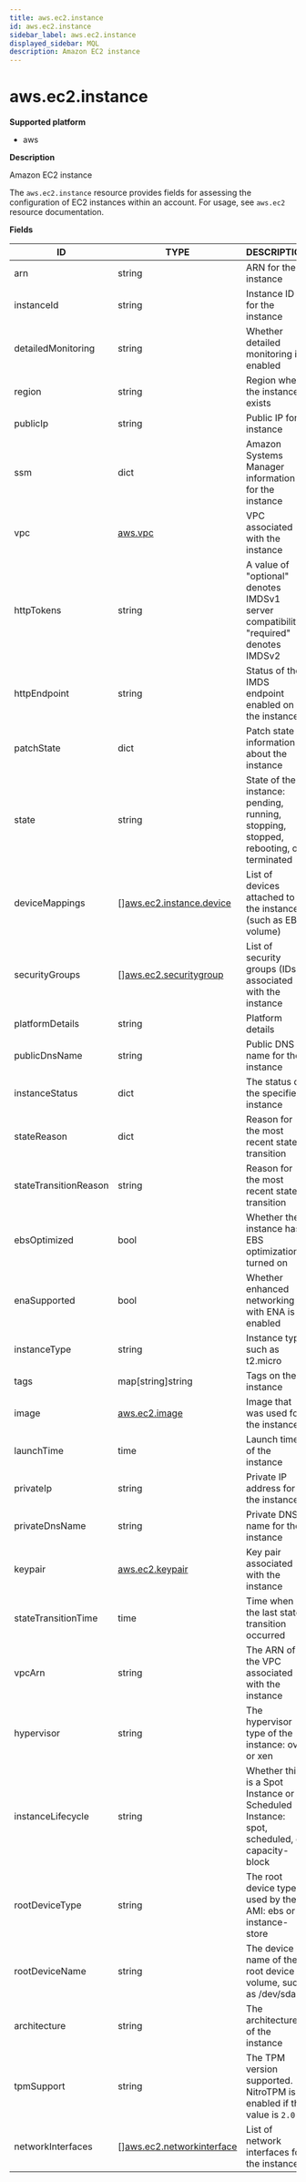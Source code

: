 ```yaml
---
title: aws.ec2.instance
id: aws.ec2.instance
sidebar_label: aws.ec2.instance
displayed_sidebar: MQL
description: Amazon EC2 instance
---
```


# aws.ec2.instance

**Supported platform**

- aws

**Description**

Amazon EC2 instance

The `aws.ec2.instance` resource provides fields for assessing the configuration of EC2 instances within an account. For usage, see `aws.ec2` resource documentation.

**Fields**

| ID                    | TYPE                                                              | DESCRIPTION                                                                                 |
| --------------------- | ----------------------------------------------------------------- | ------------------------------------------------------------------------------------------- |
| arn                   | string                                                            | ARN for the instance                                                                        |
| instanceId            | string                                                            | Instance ID for the instance                                                                |
| detailedMonitoring    | string                                                            | Whether detailed monitoring is enabled                                                      |
| region                | string                                                            | Region where the instance exists                                                            |
| publicIp              | string                                                            | Public IP for instance                                                                      |
| ssm                   | dict                                                              | Amazon Systems Manager information for the instance                                         |
| vpc                   | [aws.vpc](aws.vpc.md)                                             | VPC associated with the instance                                                            |
| httpTokens            | string                                                            | A value of "optional" denotes IMDSv1 server compatibility; "required" denotes IMDSv2        |
| httpEndpoint          | string                                                            | Status of the IMDS endpoint enabled on the instance                                         |
| patchState            | dict                                                              | Patch state information about the instance                                                  |
| state                 | string                                                            | State of the instance: pending, running, stopping, stopped, rebooting, or terminated        |
| deviceMappings        | &#91;&#93;[aws.ec2.instance.device](aws.ec2.instance.device.md)   | List of devices attached to the instance (such as EBS volume)                               |
| securityGroups        | &#91;&#93;[aws.ec2.securitygroup](aws.ec2.securitygroup.md)       | List of security groups (IDs) associated with the instance                                  |
| platformDetails       | string                                                            | Platform details                                                                            |
| publicDnsName         | string                                                            | Public DNS name for the instance                                                            |
| instanceStatus        | dict                                                              | The status of the specified instance                                                        |
| stateReason           | dict                                                              | Reason for the most recent state transition                                                 |
| stateTransitionReason | string                                                            | Reason for the most recent state transition                                                 |
| ebsOptimized          | bool                                                              | Whether the instance has EBS optimization turned on                                         |
| enaSupported          | bool                                                              | Whether enhanced networking with ENA is enabled                                             |
| instanceType          | string                                                            | Instance type, such as t2.micro                                                             |
| tags                  | map[string]string                                                 | Tags on the instance                                                                        |
| image                 | [aws.ec2.image](aws.ec2.image.md)                                 | Image that was used for the instance                                                        |
| launchTime            | time                                                              | Launch time of the instance                                                                 |
| privateIp             | string                                                            | Private IP address for the instance                                                         |
| privateDnsName        | string                                                            | Private DNS name for the instance                                                           |
| keypair               | [aws.ec2.keypair](aws.ec2.keypair.md)                             | Key pair associated with the instance                                                       |
| stateTransitionTime   | time                                                              | Time when the last state transition occurred                                                |
| vpcArn                | string                                                            | The ARN of the VPC associated with the instance                                             |
| hypervisor            | string                                                            | The hypervisor type of the instance: ovm or xen                                             |
| instanceLifecycle     | string                                                            | Whether this is a Spot Instance or a Scheduled Instance: spot, scheduled, or capacity-block |
| rootDeviceType        | string                                                            | The root device type used by the AMI: ebs or instance-store                                 |
| rootDeviceName        | string                                                            | The device name of the root device volume, such as /dev/sda1                                |
| architecture          | string                                                            | The architecture of the instance                                                            |
| tpmSupport            | string                                                            | The TPM version supported. NitroTPM is enabled if this value is `2.0`                       |
| networkInterfaces     | &#91;&#93;[aws.ec2.networkinterface](aws.ec2.networkinterface.md) | List of network interfaces for the instance                                                 |
